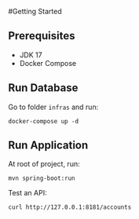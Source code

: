 #Getting Started

## Prerequisites
* JDK 17
* Docker Compose

## Run Database
Go to folder `infras` and run:
```
docker-compose up -d
```

## Run Application
At root of project, run:
```
mvn spring-boot:run
```

Test an API:
```
curl http://127.0.0.1:8181/accounts
```